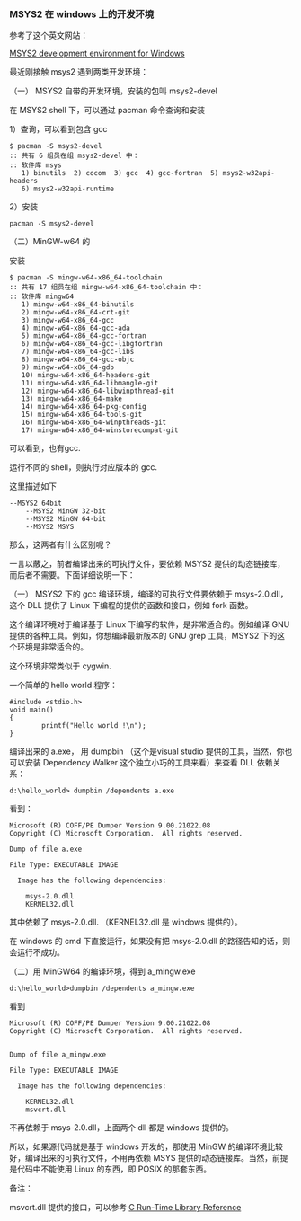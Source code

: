
### MSYS2 在 windows 上的开发环境 ###

参考了这个英文网站： 

[MSYS2 development environment for Windows](http://www.davidegrayson.com/windev/msys2/)


最近刚接触 msys2 遇到两类开发环境：

（一） MSYS2 自带的开发环境，安装的包叫 msys2-devel

在 MSYS2 shell 下，可以通过 pacman 命令查询和安装

1）查询，可以看到包含 gcc

	$ pacman -S msys2-devel
	:: 共有 6 组员在组 msys2-devel 中：
	:: 软件库 msys
	   1) binutils  2) cocom  3) gcc  4) gcc-fortran  5) msys2-w32api-headers
	   6) msys2-w32api-runtime

2）安装

	pacman -S msys2-devel

（二）MinGW-w64 的

安装

	$ pacman -S mingw-w64-x86_64-toolchain
	:: 共有 17 组员在组 mingw-w64-x86_64-toolchain 中：
	:: 软件库 mingw64
	   1) mingw-w64-x86_64-binutils
	   2) mingw-w64-x86_64-crt-git
	   3) mingw-w64-x86_64-gcc
	   4) mingw-w64-x86_64-gcc-ada
	   5) mingw-w64-x86_64-gcc-fortran
	   6) mingw-w64-x86_64-gcc-libgfortran
	   7) mingw-w64-x86_64-gcc-libs
	   8) mingw-w64-x86_64-gcc-objc
	   9) mingw-w64-x86_64-gdb
	   10) mingw-w64-x86_64-headers-git
	   11) mingw-w64-x86_64-libmangle-git
	   12) mingw-w64-x86_64-libwinpthread-git
	   13) mingw-w64-x86_64-make
	   14) mingw-w64-x86_64-pkg-config
	   15) mingw-w64-x86_64-tools-git
	   16) mingw-w64-x86_64-winpthreads-git
	   17) mingw-w64-x86_64-winstorecompat-git

可以看到，也有gcc.

运行不同的 shell，则执行对应版本的 gcc.

这里描述如下

	--MSYS2 64bit
	    --MSYS2 MinGW 32-bit
	    --MSYS2 MinGW 64-bit
	    --MSYS2 MSYS

那么，这两者有什么区别呢？

一言以蔽之，前者编译出来的可执行文件，要依赖 MSYS2 提供的动态链接库，而后者不需要。下面详细说明一下：

（一） MSYS2 下的 gcc 编译环境，编译的可执行文件要依赖于 msys-2.0.dll，这个 DLL 提供了 Linux 下编程的提供的函数和接口，例如 fork 函数。

这个编译环境对于编译基于 Linux 下编写的软件，是非常适合的。例如编译 GNU 提供的各种工具。例如，你想编译最新版本的 GNU grep 工具，MSYS2 下的这个环境是非常适合的。

这个环境非常类似于 cygwin.

一个简单的 hello world 程序：


	#include <stdio.h>
	void main()
	{
	        printf("Hello world !\n");
	}


编译出来的 a.exe， 用 dumpbin （这个是visual studio 提供的工具，当然，你也可以安装 Dependency Walker 这个独立小巧的工具来看）来查看 DLL 依赖关系：

	d:\hello_world> dumpbin /dependents a.exe

看到：

	Microsoft (R) COFF/PE Dumper Version 9.00.21022.08
	Copyright (C) Microsoft Corporation.  All rights reserved.

	Dump of file a.exe

	File Type: EXECUTABLE IMAGE

	  Image has the following dependencies:

	    msys-2.0.dll
	    KERNEL32.dll

其中依赖了 msys-2.0.dll. （KERNEL32.dll 是 windows 提供的）。

在 windows 的 cmd 下直接运行，如果没有把 msys-2.0.dll 的路径告知的话，则会运行不成功。

（二）用 MinGW64 的编译环境，得到 a_mingw.exe

	d:\hello_world>dumpbin /dependents a_mingw.exe

看到

	Microsoft (R) COFF/PE Dumper Version 9.00.21022.08
	Copyright (C) Microsoft Corporation.  All rights reserved.


	Dump of file a_mingw.exe

	File Type: EXECUTABLE IMAGE

	  Image has the following dependencies:

	    KERNEL32.dll
	    msvcrt.dll

不再依赖于 msys-2.0.dll，上面两个 dll 都是 windows 提供的。

所以，如果源代码就是基于 windows 开发的，那使用 MinGW 的编译环境比较好，编译出来的可执行文件，不用再依赖 MSYS 提供的动态链接库。当然，前提是代码中不能使用 Linux 的东西，即 POSIX 的那套东西。

备注：

msvcrt.dll 提供的接口，可以参考 [C Run-Time Library Reference](https://msdn.microsoft.com/en-us/library/59ey50w6%28v=vs.140%29.aspx)


